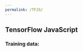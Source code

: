 ```yaml
---
permalink: /TFJS/
---
```



<html>
<script src="https://cdn.jsdelivr.net/npm/@tensorflow/tfjs"></script>
<script src="https://cdn.jsdelivr.net/npm/@tensorflow/tfjs-vis"></script><body>

<h2>TensorFlow JavaScript</h2>
<h3>Training data:</h3>
<div id="plot1"></div>
<div id="plot2"></div>
<script>

// Extract Correct Data 
function extractData(obj) {
  return {x:obj.Horsepower, y:obj.Miles_per_Gallon};
}
function removeErrors(obj) {
  return obj.x != null && obj.y != null;
}

// Plot Data
function tfPlot(values, surface) {
  tfvis.render.scatterplot(surface,
    {values:values, series:['Original','Predicted']},
    {xLabel:'Horsepower', yLabel:'MPG',});
}

// Main Function
async function runTF() {
const jsonData = await fetch("cardata.json");
let values = await jsonData.json();
values = values.map(extractData).filter(removeErrors);

// Plot the Data
const surface1 = document.getElementById("plot1");
const surface2 = document.getElementById("plot2");
tfPlot(values, surface1);

// Convert Input to Tensors
const inputs = values.map(obj => obj.x);
const labels = values.map(obj => obj.y);
const inputTensor = tf.tensor2d(inputs, [inputs.length, 1]);
const labelTensor = tf.tensor2d(labels, [labels.length, 1]);
const inputMin = inputTensor.min();  
const inputMax = inputTensor.max();
const labelMin = labelTensor.min();
const labelMax = labelTensor.max();
const nmInputs = inputTensor.sub(inputMin).div(inputMax.sub(inputMin));
const nmLabels = labelTensor.sub(labelMin).div(labelMax.sub(labelMin));

// Create a Tensorflow Model
const model = tf.sequential(); 
model.add(tf.layers.dense({inputShape: [1], units: 1, useBias: true}));
model.add(tf.layers.dense({units: 1, useBias: true}));
model.compile({loss:'meanSquaredError', optimizer:'sgd'});

// Start Training
await trainModel(model, nmInputs, nmLabels, surface2);

// Un-Normalize Data
let unX = tf.linspace(0, 1, 100);      
let unY = model.predict(unX.reshape([100, 1]));      
const unNormunX = unX
  .mul(inputMax.sub(inputMin))
  .add(inputMin);
const unNormunY = unY
  .mul(labelMax.sub(labelMin))
  .add(labelMin);
unX = unNormunX.dataSync();
unY = unNormunY.dataSync();

// Test the Model
const predicted = Array.from(unX).map((val, i) => {
  return {x: val, y: unY[i]}
});
tfPlot([values, predicted], surface1)

// End Main Function
}

// Asyncronous Function to Train the Model
async function trainModel(model, inputs, labels, surface) {
  const batchSize = 25;
  const epochs = 50;
  const callbacks = tfvis.show.fitCallbacks(surface, ['loss'], {callbacks:['onEpochEnd']})
  return await model.fit(inputs, labels,
    {batchSize, epochs, shuffle:true, callbacks:callbacks}
  );
}

runTF();

</script>
</body>
</html>
